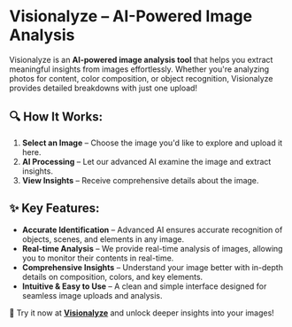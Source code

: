 # **Visionalyze** – AI-Powered Image Analysis

Visionalyze is an **AI-powered image analysis tool** that helps you extract meaningful insights from images effortlessly. Whether you're analyzing photos for content, color composition, or object recognition, Visionalyze provides detailed breakdowns with just one upload!

## 🔍 **How It Works:**

1. **Select an Image** – Choose the image you'd like to explore and upload it here.
2. **AI Processing** – Let our advanced AI examine the image and extract insights.
3. **View Insights** – Receive comprehensive details about the image.

## ✨ **Key Features:**

- **Accurate Identification** – Advanced AI ensures accurate recognition of objects, scenes, and elements in any image.
- **Real-time Analysis** – We provide real-time analysis of images, allowing you to monitor their contents in real-time.
- **Comprehensive Insights** – Understand your image better with in-depth details on composition, colors, and key elements.
- **Intuitive & Easy to Use** – A clean and simple interface designed for seamless image uploads and analysis.

🎉 Try it now at **[Visionalyze](https://visionalyze.vercel.app)** and unlock deeper insights into your images!